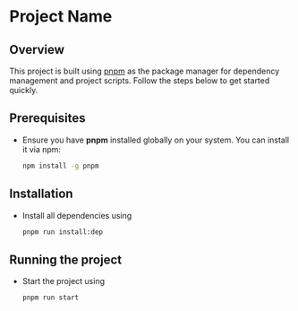 # Project Name

## Overview

This project is built using [pnpm](https://pnpm.io/) as the package manager for dependency management and project scripts. Follow the steps below to get started quickly.

## Prerequisites

- Ensure you have **pnpm** installed globally on your system.
  You can install it via npm:

  ```bash
  npm install -g pnpm
  ```

## Installation

- Install all dependencies using

  ```bash
  pnpm run install:dep
  ```

## Running the project

- Start the project using

  ```bash
  pnpm run start
  ```
